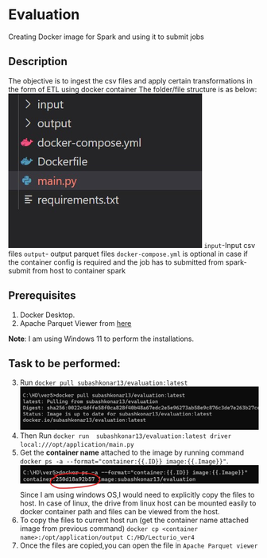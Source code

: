# Evaluation
Creating Docker image for Spark and using it to submit jobs

## Description
The objective is to ingest the csv files and apply certain transformations in the form of ETL using docker container
The folder/file structure is as below:
![enter image description here](https://raw.githubusercontent.com/subashkonar13/evaluation/main/images/folder.jpg)
`input`-Input csv files
`output`- output parquet files
`docker-compose.yml` is optional in case if the container config is required and the job has to submitted from spark-submit from host to container spark

## Prerequisites
1. Docker Desktop.
2. Apache Parquet Viewer from [here](https://apps.microsoft.com/store/detail/apache-parquet-viewer/9PGB0M8Z4J2T?hl=en-us&gl=us) 

**Note**: I am using Windows 11 to perform the installations.

## Task to be performed:
3. Run `docker pull subashkonar13/evaluation:latest`
![enter image description here](https://raw.githubusercontent.com/subashkonar13/evaluation/main/images/pull.jpg)
4. Then Run `docker run  subashkonar13/evaluation:latest driver local:///opt/application/main.py`
5. Get the **container name** attached to the image by running command `docker ps -a --format="container:{{.ID}} image:{{.Image}}"`. 
![enter image description here](https://raw.githubusercontent.com/subashkonar13/evaluation/main/images/run.jpg)
Since I am using windows OS,I would need to explicitly copy the files to host. In case of linux, the drive from linux host can be mounted easily to docker container path and files can be viewed from the host.
7. To copy the files to current host run (get the container name attached image from previous command) `docker cp <container name>:/opt/application/output C:/HD/Lecturio_ver4` 
8. Once the files  are copied,you can open the file in `Apache Parquet viewer`
